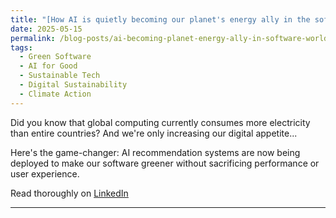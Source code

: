 ```yaml
---
title: "[How AI is quietly becoming our planet's energy ally in the software world](https://www.linkedin.com/posts/zainramzan_greensoftware-aiforgood-sustainabletech-activity-7328736393617104897-HvOB?utm_source=share&utm_medium=member_desktop&rcm=ACoAACpO2oUBpaFQY7EUpXyTvd3kfNRba73FxtM)"
date: 2025-05-15
permalink: /blog-posts/ai-becoming-planet-energy-ally-in-software-world
tags:
  - Green Software
  - AI for Good
  - Sustainable Tech
  - Digital Sustainability
  - Climate Action
---
```

Did you know that global computing currently consumes more electricity than entire countries? And we're only increasing our digital appetite... 

Here's the game-changer: AI recommendation systems are now being deployed to make our software greener without sacrificing performance or user experience.

Read thoroughly on <a href="https://www.linkedin.com/posts/zainramzan_greensoftware-aiforgood-sustainabletech-activity-7328736393617104897-HvOB?utm_source=share&utm_medium=member_desktop&rcm=ACoAACpO2oUBpaFQY7EUpXyTvd3kfNRba73FxtM" target="_blank">LinkedIn</a>

------
